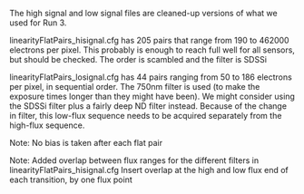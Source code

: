 The high signal and low signal files are cleaned-up versions of what we used for Run 3.

linearityFlatPairs_hisignal.cfg has 205 pairs that range from 190 to 462000 electrons per pixel.  This
probably is enough to reach full well for all sensors, but should be checked.  The order is scambled and the filter is SDSSi

linearityFlatPairs_losignal.cfg has 44 pairs ranging from 50 to 186 electrons per pixel, in sequential
order.  The 750nm filter is used (to make the exposure times longer than they might have been).  We might consider using the SDSSi filter plus a fairly deep ND filter instead.  Because of the
change in filter, this low-flux sequence needs to be acquired separately from the high-flux
sequence.

Note:  No bias is taken after each flat pair

Note:  Added overlap between flux ranges for the different filters in linearityFlatPairs_hisignal.cfg
Insert overlap at the high and low flux end of each transition, by one flux point
